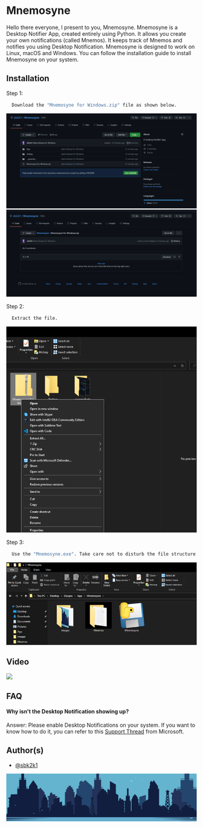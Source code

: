 
# Mnemosyne

Hello there everyone, I present to you, Mnemosyne. Mnemosyne is a Desktop Notifier App, created entirely using Python. It allows you create your own notifications (called Mnemos). It keeps track of Mnemos and notifies you using Desktop Notification. Mnemosyne is designed to work on Linux, macOS and Windows. You can follow the installation guide to install Mnemosyne on your system.


## Installation

Step 1:

```bash
  Download the "Mnemosyne for Windows.zip" file as shown below.
```
![App Screenshot](https://github.com/sbk2k1/Mnemosyne/blob/master/screenshots/Download%201.PNG)
![App Screenshot](https://github.com/sbk2k1/Mnemosyne/blob/master/screenshots/Download%202.PNG)


Step 2:

```bash
  Extract the file.
```

![App Screenshot](https://github.com/sbk2k1/Mnemosyne/blob/master/screenshots/Extract.png)


Step 3:

```bash
  Use the "Mnemosyne.exe". Take care not to disturb the file structure after extraction.
```

![App Screenshot](https://github.com/sbk2k1/Mnemosyne/blob/master/screenshots/Files.png)

## Video

[<img src="https://img.youtube.com/vi/ZYdpt764qrY/hqdefault.jpg" 
/>](https://youtu.be/ZYdpt764qrY)


## FAQ

#### Why isn't the Desktop Notification showing up?

Answer: Please enable Desktop Notifications on your system. If you want to know how to do it, you can refer to this [Support Thread](https://support.microsoft.com/en-us/windows/change-notification-and-quick-settings-in-windows-ddcbbcd4-0a02-f6e4-fe14-6766d850f294) from Microsoft.



## Author(s)

- [@sbk2k1](https://www.github.com/sbk2k1)


![Logo](https://github.com/sbk2k1/Mnemosyne/blob/master/App/images/city.png)

